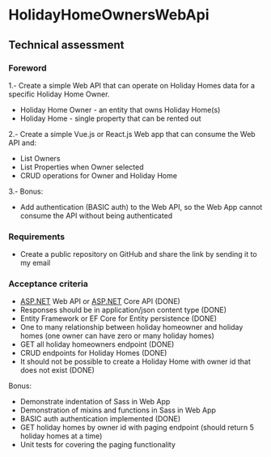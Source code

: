 # HolidayHomeOwnersWebApi
## Technical assessment

### Foreword

1.- Create a simple Web API that can operate on Holiday Homes data for a specific Holiday Home Owner. 

* Holiday Home Owner - an entity that owns Holiday Home(s)
* Holiday Home - single property that can be rented out

2.- Create a simple Vue.js or React.js Web app that can consume the Web API and:

* List Owners
* List Properties when Owner selected
* CRUD operations for Owner and Holiday Home

3.- Bonus:

* Add authentication (BASIC auth) to the Web API, so the Web App cannot consume the API without being authenticated

### Requirements

* Create a public repository on GitHub and share the link by sending it to my email

### Acceptance criteria

* [ASP.NET](http://asp.net/) Web API or [ASP.NET](http://asp.net/) Core API (DONE)
* Responses should be in application/json content type (DONE)
* Entity Framework or EF Core for Entity persistence (DONE)
* One to many relationship between holiday homeowner and holiday homes (one owner can have zero or many holiday homes)
* GET all holiday homeowners endpoint (DONE)
* CRUD endpoints for Holiday Homes (DONE)
* It should not be possible to create a Holiday Home with owner id that does not exist (DONE)

Bonus:

* Demonstrate indentation of Sass in Web App
* Demonstration of mixins and functions in Sass in Web App
* BASIC auth authentication implemented (DONE)
* GET holiday homes by owner id with paging endpoint (should return 5 holiday homes at a time)
* Unit tests for covering the paging functionality 
